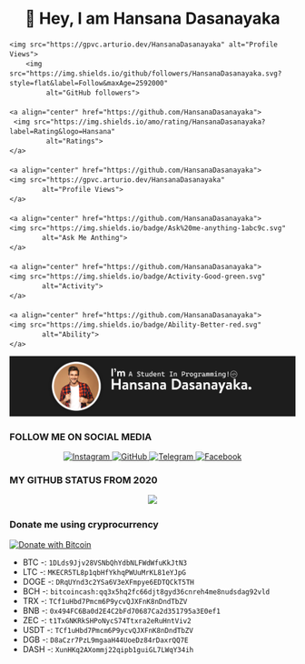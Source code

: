 <h1 align="center">👋 Hey, I am Hansana Dasanayaka</h1

    <img src="https://gpvc.arturio.dev/HansanaDasanayaka" alt="Profile Views">
        <img src="https://img.shields.io/github/followers/HansanaDasanayaka.svg?style=flat&label=Follow&maxAge=2592000"
             alt="GitHub followers">
  
    <a align="center" href="https://github.com/HansanaDasanayaka">
     <img src="https://img.shields.io/amo/rating/HansanaDasanayaka?label=Rating&logo=Hansana"
             alt="Ratings">
    </a>
    
    <a align="center" href="https://github.com/HansanaDasanayaka">
    <img src="https://gpvc.arturio.dev/HansanaDasanayaka"
            alt="Profile Views">
    </a>
    
    <a align="center" href="https://github.com/HansanaDasanayaka">
    <img src="https://img.shields.io/badge/Ask%20me-anything-1abc9c.svg"
            alt="Ask Me Anthing">
    </a>  
    
    <a align="center" href="https://github.com/HansanaDasanayaka">
    <img src="https://img.shields.io/badge/Activity-Good-green.svg"
            alt="Activity">
    </a> 
    
    <a align="center" href="https://github.com/HansanaDasanayaka">
    <img src="https://img.shields.io/badge/Ability-Better-red.svg"
            alt="Ability">
    </a>

<a href="https://github.com/HansanaDasanayaka"><img align="centre" src="https://raw.githubusercontent.com/HansanaDasanayaka/HansanaDasanayaka/main/img/Header.jpg"> </a>

### FOLLOW ME ON SOCIAL MEDIA
<p align="center">   
    <a href="https://www.instagram.com/hansana_dasanayake/">
        <img src="https://img.shields.io/badge/Instagram-E4405F?style=for-the-badge&logo=instagram&logoColor=white"
             alt="Instagram">
    </a>
    <a href="https://github.com/HansanaDasanayaka">
        <img src="https://img.shields.io/badge/GitHub-100000?style=for-the-badge&logo=github&logoColor=white"
             alt="GitHub"    >
    </a>
    <a href="https://telegram.me/HansanaDasanayaka">
        <img src="https://img.shields.io/badge/Telegram-1DA1F2?style=for-the-badge&logo=telegram&logoColor=white"
             alt="Telegram">
    </a>
    <a href="https://www.facebook.com/HansanaDasanayake/">
        <img src="https://img.shields.io/badge/Facebook-1877F2?style=for-the-badge&logo=facebook&logoColor=white"
             alt="Facebook">
    </a>
</p>

### MY GITHUB STATUS FROM 2020

<p align="center">
  <a href="https://github.com/HansanaDasanayaka/github-profile-trophy">
   <img src="https://github-profile-trophy.vercel.app/?username=HansanaDasanayaka&row=1">
 </a> 
 </p>


  
### Donate me using cryprocurrency
[![Donate with Bitcoin](https://en.cryptobadges.io/badge/big/1DLds9Jjv28VSNbQhYdbNLFWdWfuKkJtN3)](https://en.cryptobadges.io/donate/1DLds9Jjv28VSNbQhYdbNLFWdWfuKkJtN3)

- BTC -: `1DLds9Jjv28VSNbQhYdbNLFWdWfuKkJtN3`
- LTC -: `MKECR5TL8p1qbHfYkhqPWUuMrKL81eYJpG`
- DOGE -: `DRqUYnd3c2YSa6V3eXFmpye6EDTQCkT5TH`
- BCH -: `bitcoincash:qq3x5hq2fc66djt8gyd36cnreh4me8nudsdag92vld`
- TRX -: `TCf1uHbd7Pmcm6P9ycvQJXFnK8nDndTbZV`
- BNB -: `0x494FC6Ba0d2E4C2bFd70687Ca2d351795a3E0ef1`
- ZEC -: `t1TxGNKRkSHPoNycS74Ttxra2eRuHntViv2`
- USDT -: `TCf1uHbd7Pmcm6P9ycvQJXFnK8nDndTbZV`
- DGB -: `D8aCzr7PzL9mgaaH44UoeDz84rDaxrQQ7E`
- DASH -: `XunHKq2AXommj22qipb1guiGL7LWqY34ih`

